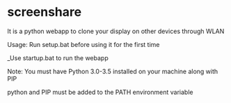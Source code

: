 # screenshare
It is a python webapp to clone your display on other devices through WLAN

Usage:
Run setup.bat before using it for the first time

_Use startup.bat to run the webapp

Note:
You must have Python 3.0-3.5 installed on your machine along with PIP

python and PIP must be added to the PATH environment variable
